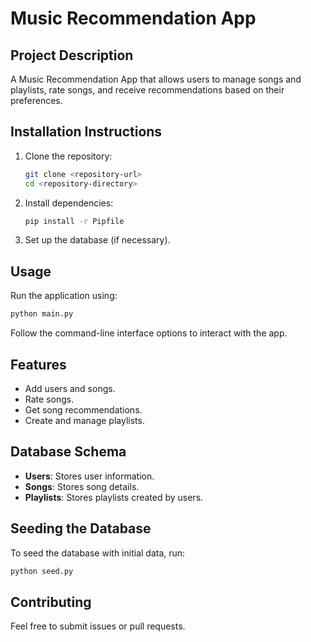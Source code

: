 # Music Recommendation App

## Project Description
A Music Recommendation App that allows users to manage songs and playlists, rate songs, and receive recommendations based on their preferences.

## Installation Instructions
1. Clone the repository:
   ```bash
   git clone <repository-url>
   cd <repository-directory>
   ```
2. Install dependencies:
   ```bash
   pip install -r Pipfile
   ```
3. Set up the database (if necessary).

## Usage
Run the application using:
```bash
python main.py
```
Follow the command-line interface options to interact with the app.

## Features
- Add users and songs.
- Rate songs.
- Get song recommendations.
- Create and manage playlists.

## Database Schema
- **Users**: Stores user information.
- **Songs**: Stores song details.
- **Playlists**: Stores playlists created by users.

## Seeding the Database
To seed the database with initial data, run:
```bash
python seed.py
```

## Contributing
Feel free to submit issues or pull requests.


